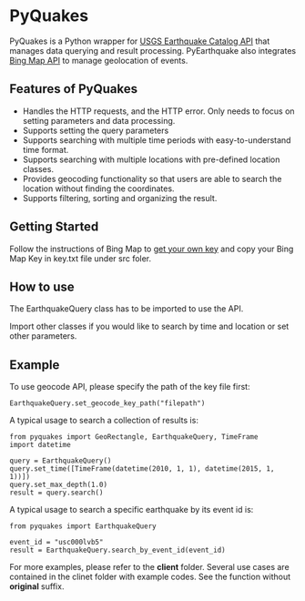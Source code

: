 # PyQuakes
PyQuakes is a Python wrapper for [USGS Earthquake Catalog API](https://earthquake.usgs.gov/fdsnws/event/1/) that manages data querying and result processing. PyEarthquake also integrates [Bing Map API](https://docs.microsoft.com/en-us/bingmaps/rest-services/locations/find-a-location-by-query) to manage geolocation of events.

## Features of PyQuakes
- Handles the HTTP requests, and the HTTP error. Only needs to focus on setting parameters and data processing.
- Supports setting the query parameters   
- Supports searching with multiple time periods with easy-to-understand time format.
- Supports searching with multiple locations with pre-defined location classes.
- Provides geocoding functionality so that users are able to search the location without finding the coordinates.
- Supports filtering, sorting and organizing the result.

## Getting Started
Follow the instructions of Bing Map to [get your own key](https://docs.microsoft.com/en-us/bingmaps/getting-started/bing-maps-dev-center-help/getting-a-bing-maps-key) and copy your Bing Map Key in key.txt file under src foler.

## How to use
The EarthquakeQuery class has to be imported to use the API.

Import other classes if you would like to search by time and location or set other parameters.

## Example
To use geocode API, please specify the path of the key file first:
```
EarthquakeQuery.set_geocode_key_path("filepath")
```

A typical usage to search a collection of results is:
```
from pyquakes import GeoRectangle, EarthquakeQuery, TimeFrame
import datetime

query = EarthquakeQuery()
query.set_time([TimeFrame(datetime(2010, 1, 1), datetime(2015, 1, 1))])
query.set_max_depth(1.0)
result = query.search()
```

A typical usage to search a specific earthquake by its event id is:
```
from pyquakes import EarthquakeQuery

event_id = "usc000lvb5"
result = EarthquakeQuery.search_by_event_id(event_id)
```
For more examples, please refer to the **client** folder. Several use cases are contained in the clinet folder with example codes. See the function without **original** suffix.
